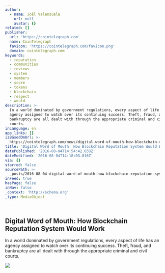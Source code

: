 ```yaml
---
author:
  - name: Joël Valenzuela
    url: null
    avatar: {}
related: []
publisher:
  url: 'https://cointelegraph.com'
  name: CoinTelegraph
  favicon: 'https://cointelegraph.com/favicon.png'
  domain: cointelegraph.com
keywords:
  - reputation
  - communities
  - reviews
  - system
  - members
  - score
  - tokens
  - blockchain
  - respect
  - would
description: >-
  In a world dominated by government regulations, every aspect of life has an
  agency assigned to watch over its continuing success. Theft, fraud, and
  bankruptcy are all dealt with through the appropriate criminal and civil
  courts.
inLanguage: en
app_links: []
isBasedOnUrl: >-
  https://cointelegraph.com/news/digital-word-of-mouth-how-blockchain-reputation-system-would-work
title: 'Digital Word of Mouth: How Blockchain Reputation System Would Work'
datePublished: '2016-08-04T14:54:42.038Z'
dateModified: '2016-08-04T14:18:03.816Z'
via: {}
starred: false
sourcePath: >-
  _posts/2016-08-04-digital-word-of-mouth-how-blockchain-reputation-system-woul.md
inFeed: true
hasPage: false
inNav: false
_context: 'http://schema.org'
_type: MediaObject

---
```

<article style=""><h1>Digital Word of Mouth: How Blockchain Reputation System Would Work</h1><p>In a world dominated by government regulations, every aspect of life has an agency assigned to watch over its continuing success. Theft, fraud, and bankruptcy are all dealt with through the appropriate criminal and civil courts.</p><img src="https://cointelegraph.com/images/725_Ly9jb2ludGVsZWdyYXBoLmNvbS9zdG9yYWdlL3VwbG9hZHMvdmlldy81ZjhjMzI0Y2VlMGVhOTEyYTgzOWQ2OGJhYjRkNmQ1ZC5qcGc=.jpg" /></article>